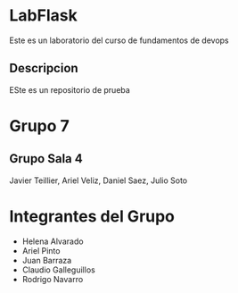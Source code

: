 # LabFlask

Este es un laboratorio del curso de fundamentos de devops

## Descripcion

ESte es un repositorio de prueba


# Grupo 7 


## Grupo Sala 4

Javier Teillier, Ariel Veliz, Daniel Saez, Julio Soto

# Integrantes del Grupo
- Helena Alvarado
- Ariel Pinto
- Juan Barraza
- Claudio Galleguillos
- Rodrigo Navarro 

